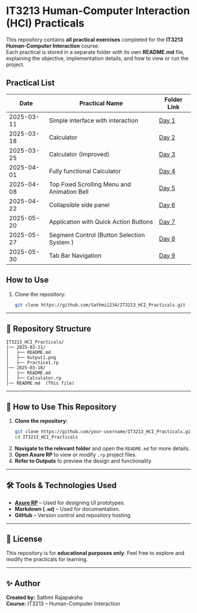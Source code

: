 # IT3213 Human-Computer Interaction (HCI) Practicals

This repository contains **all practical exercises** completed for the **IT3213 Human-Computer Interaction** course.  
Each practical is stored in a separate folder with its own **README.md** file, explaining the objective, implementation details, and how to view or run the project.


## Practical List

| Date       | Practical Name            | Folder Link |
|------------|--------------------------|-------------|
| 2025-03-11 | Simple interface with interaction     | [Day 1](/2025-03-11/README.md) |
| 2025-03-18 | Calculator       | [Day 2](/2025-03-18/README.md) |
| 2025-03-25 | Calculator (Improved)       | [Day 3](/2025-03-25/README.md) |
| 2025-04-01 | Fully functional Calculator       | [Day 4](/2025-04-01/README.md) |
| 2025-04-08 | Top Fixed Scrolling Menu and Animation Bell       | [Day 5](/2025-04-08/README.md) |
| 2025-04-22 | Collapsible side panel  | [Day 6](/2025-04-22/README.md) |
| 2025-05-20 | Application with Quick Action Buttons | [Day 7](/2025-05-20/README.md) |
| 2025-05-27 | Segment Control (Button Selection System ) | [Day 8](/2025-05-27/README.md) |
| 2025-05-30 | Tab Bar Navigation | [Day 9](/2025-05-30/README.md) |

## How to Use
1. Clone the repository:
   ```sh
   git clone https://github.com/Sathmi1234/IT3213_HCI_Practicals.git


---

## 📌 Repository Structure

```
IT3213_HCI_Practicals/
│── 2025-03-11/  
│   ├── README.md  
│   ├── Output1.png
│   ├── Practice1.rp
│── 2025-03-18/  
│   ├── README.md  
│   ├── Calculator.rp  
│── README.md  (This file)
```

---

## 📖 How to Use This Repository

1. **Clone the repository:**
   ```sh
   git clone https://github.com/your-username/IT3213_HCI_Practicals.git
   cd IT3213_HCI_Practicals
   ```
2. **Navigate to the relevant folder** and open the `README.md` for more details.
3. **Open Axure RP** to view or modify `.rp` project files.
4. **Refer to Outputs** to preview the design and functionality.

---

## 🛠️ Tools & Technologies Used

- **[Axure RP](https://www.axure.com/)** – Used for designing UI prototypes.
- **Markdown (`.md`)** – Used for documentation.
- **GitHub** – Version control and repository hosting.

---

## 📜 License

This repository is for **educational purposes only**. Feel free to explore and modify the practicals for learning.

---

## ✨ Author

**Created by:** Sathmi Rajapaksha  
**Course:** IT3213 – Human-Computer Interaction
